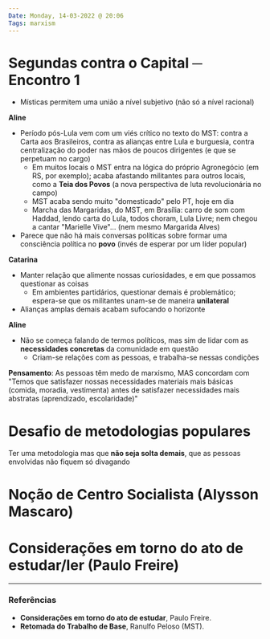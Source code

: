 ```yaml
---
Date: Monday, 14-03-2022 @ 20:06
Tags: marxism
---
```

# Segundas contra o Capital ─ Encontro 1
* Místicas permitem uma união a nível subjetivo (não só a nível racional)

**Aline**
* Período pós-Lula vem com um viés crítico no texto do MST: contra a Carta aos Brasileiros, contra as alianças entre Lula e burguesia, contra centralização do poder nas mãos de poucos dirigentes (e que se perpetuam no cargo)
	* Em muitos locais o MST entra na lógica do próprio Agronegócio (em RS, por exemplo); acaba afastando militantes para outros locais, como a **Teia dos Povos** (a nova perspectiva de luta revolucionária no campo)
	* MST acaba sendo muito "domesticado" pelo PT, hoje em dia
	* Marcha das Margaridas, do MST, em Brasília: carro de som com Haddad, lendo carta do Lula, todos choram, Lula Livre; nem chegou a cantar "Marielle Vive"... (nem mesmo Margarida Alves)
* Parece que não há mais conversas políticas sobre formar uma consciência política no **povo** (invés de esperar por um líder popular)

**Catarina**
* Manter relação que alimente nossas curiosidades, e em que possamos questionar as coisas
	* Em ambientes partidários, questionar demais é problemático; espera-se que os militantes unam-se de maneira **unilateral**
* Alianças amplas demais acabam sufocando o horizonte

**Aline**
* Não se começa falando de termos políticos, mas sim de lidar com as **necessidades concretas** da comunidade em questão
	* Criam-se relações com as pessoas, e trabalha-se nessas condições

**Pensamento**: As pessoas têm medo de marxismo, MAS concordam com "Temos que satisfazer nossas necessidades materiais mais básicas (comida, moradia, vestimenta) antes de satisfazer necessidades mais abstratas (aprendizado, escolaridade)"

# Desafio de metodologias populares
Ter uma metodologia mas que **não seja solta demais**, que as pessoas envolvidas não fiquem só divagando

# Noção de **Centro Socialista** (Alysson Mascaro)

# Considerações em torno do ato de estudar/ler (Paulo Freire)


---
### Referências
- **Considerações em torno do ato de estudar**, Paulo Freire.
- **Retomada do Trabalho de Base**, Ranulfo Peloso (MST).